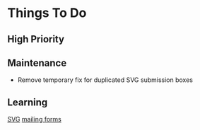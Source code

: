
# Things To Do

## High Priority

## Maintenance

- Remove temporary fix for duplicated SVG submission boxes

## Learning

[SVG](https://developer.mozilla.org/en-US/docs/Learn/HTML/Multimedia_and_embedding/Adding_vector_graphics_to_the_Web)
[mailing forms](https://developer.mozilla.org/en-US/docs/Web/HTML/Element/input/submit#formenctype)
